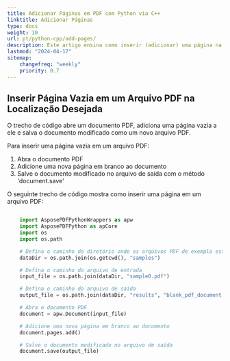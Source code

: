```yaml
---
title: Adicionar Páginas em PDF com Python via C++
linktitle: Adicionar Páginas
type: docs
weight: 10
url: pt/python-cpp/add-pages/
description: Este artigo ensina como inserir (adicionar) uma página na localização desejada em um arquivo PDF em Python usando C++.
lastmod: "2024-04-17"
sitemap:
    changefreq: "weekly"
    priority: 0.7
---
```


## Inserir Página Vazia em um Arquivo PDF na Localização Desejada

O trecho de código abre um documento PDF, adiciona uma página vazia a ele e salva o documento modificado como um novo arquivo PDF.

Para inserir uma página vazia em um arquivo PDF:

1. Abra o documento PDF
1. Adicione uma nova página em branco ao documento
1. Salve o documento modificado no arquivo de saída com o método 'document.save'

O seguinte trecho de código mostra como inserir uma página em um arquivo PDF:

```python

    import AsposePDFPythonWrappers as apw
    import AsposePDFPython as apCore
    import os
    import os.path

    # Defina o caminho do diretório onde os arquivos PDF de exemplo estão localizados
    dataDir = os.path.join(os.getcwd(), "samples")

    # Defina o caminho do arquivo de entrada
    input_file = os.path.join(dataDir, "sample0.pdf")

    # Defina o caminho do arquivo de saída
    output_file = os.path.join(dataDir, "results", "blank_pdf_document.pdf")

    # Abra o documento PDF
    document = apw.Document(input_file)

    # Adicione uma nova página em branco ao documento
    document.pages.add()

    # Salve o documento modificado no arquivo de saída
    document.save(output_file)
```